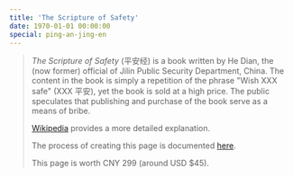 ```yaml
---
title: 'The Scripture of Safety'
date: 1970-01-01 00:00:00
special: ping-an-jing-en
---
```


> _The Scripture of Safety_ (平安经) is a book written by He Dian, the (now former) official of Jilin Public Security Department, China. The content in the book is simply a repetition of the phrase "Wish XXX safe" (XXX 平安), yet the book is sold at a high price. The public speculates that publishing and purchase of the book serve as a means of bribe.
>
> [Wikipedia](https://en.wikipedia.org/wiki/Peace_Mantra) provides a more detailed explanation.
>
> The process of creating this page is documented [here](/en/article/modify-website/an-elegant-scripture-of-safety-generator.lantian).
>
> This page is worth CNY 299 (around USD \$45).
